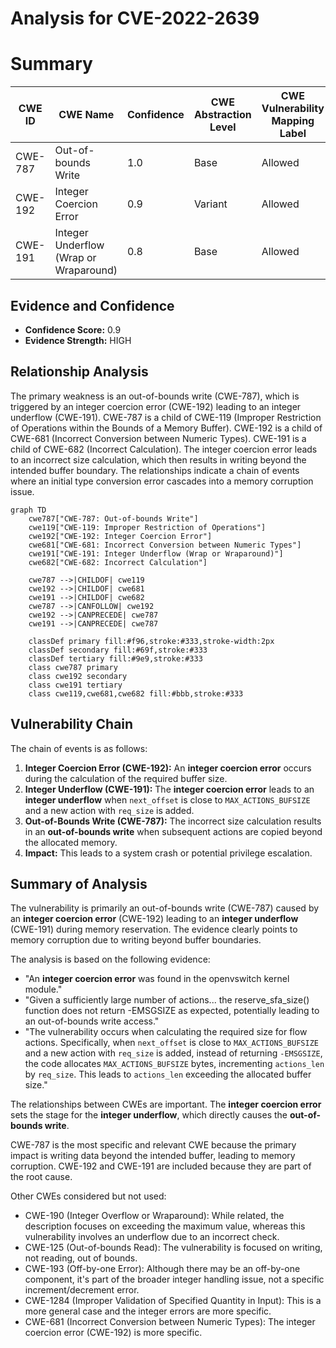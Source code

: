 # Analysis for CVE-2022-2639

# Summary
| CWE ID | CWE Name | Confidence | CWE Abstraction Level | CWE Vulnerability Mapping Label | CWE-Vulnerability Mapping Notes |
|---|---|---|---|---|---|
| CWE-787 | Out-of-bounds Write | 1.0 | Base | Allowed | Primary CWE |
| CWE-192 | Integer Coercion Error | 0.9 | Variant | Allowed | Secondary CWE |
| CWE-191 | Integer Underflow (Wrap or Wraparound) | 0.8 | Base | Allowed | Secondary CWE |

## Evidence and Confidence

*   **Confidence Score:** 0.9
*   **Evidence Strength:** HIGH

## Relationship Analysis
The primary weakness is an out-of-bounds write (CWE-787), which is triggered by an integer coercion error (CWE-192) leading to an integer underflow (CWE-191). CWE-787 is a child of CWE-119 (Improper Restriction of Operations within the Bounds of a Memory Buffer). CWE-192 is a child of CWE-681 (Incorrect Conversion between Numeric Types). CWE-191 is a child of CWE-682 (Incorrect Calculation). The integer coercion error leads to an incorrect size calculation, which then results in writing beyond the intended buffer boundary. The relationships indicate a chain of events where an initial type conversion error cascades into a memory corruption issue.

```mermaid
graph TD
    cwe787["CWE-787: Out-of-bounds Write"]
    cwe119["CWE-119: Improper Restriction of Operations"]
    cwe192["CWE-192: Integer Coercion Error"]
    cwe681["CWE-681: Incorrect Conversion between Numeric Types"]
    cwe191["CWE-191: Integer Underflow (Wrap or Wraparound)"]
    cwe682["CWE-682: Incorrect Calculation"]
    
    cwe787 -->|CHILDOF| cwe119
    cwe192 -->|CHILDOF| cwe681
    cwe191 -->|CHILDOF| cwe682
    cwe787 -->|CANFOLLOW| cwe192
    cwe192 -->|CANPRECEDE| cwe787
    cwe191 -->|CANPRECEDE| cwe787

    classDef primary fill:#f96,stroke:#333,stroke-width:2px
    classDef secondary fill:#69f,stroke:#333
    classDef tertiary fill:#9e9,stroke:#333
    class cwe787 primary
    class cwe192 secondary
    class cwe191 tertiary
    class cwe119,cwe681,cwe682 fill:#bbb,stroke:#333
```

## Vulnerability Chain
The chain of events is as follows:
1.  **Integer Coercion Error (CWE-192):** An **integer coercion error** occurs during the calculation of the required buffer size.
2.  **Integer Underflow (CWE-191):** The **integer coercion error** leads to an **integer underflow** when `next_offset` is close to `MAX_ACTIONS_BUFSIZE` and a new action with `req_size` is added.
3.  **Out-of-Bounds Write (CWE-787):** The incorrect size calculation results in an **out-of-bounds write** when subsequent actions are copied beyond the allocated memory.
4.  **Impact:** This leads to a system crash or potential privilege escalation.

## Summary of Analysis
The vulnerability is primarily an out-of-bounds write (CWE-787) caused by an **integer coercion error** (CWE-192) leading to an **integer underflow** (CWE-191) during memory reservation. The evidence clearly points to memory corruption due to writing beyond buffer boundaries.

The analysis is based on the following evidence:
*   "An **integer coercion error** was found in the openvswitch kernel module."
*   "Given a sufficiently large number of actions... the reserve_sfa_size() function does not return -EMSGSIZE as expected, potentially leading to an out-of-bounds write access."
*   "The vulnerability occurs when calculating the required size for flow actions. Specifically, when `next_offset` is close to `MAX_ACTIONS_BUFSIZE` and a new action with `req_size` is added, instead of returning `-EMSGSIZE`, the code allocates `MAX_ACTIONS_BUFSIZE` bytes, incrementing `actions_len` by `req_size`. This leads to `actions_len` exceeding the allocated buffer size."

The relationships between CWEs are important. The **integer coercion error** sets the stage for the **integer underflow**, which directly causes the **out-of-bounds write**.

CWE-787 is the most specific and relevant CWE because the primary impact is writing data beyond the intended buffer, leading to memory corruption. CWE-192 and CWE-191 are included because they are part of the root cause.

Other CWEs considered but not used:

*   CWE-190 (Integer Overflow or Wraparound): While related, the description focuses on exceeding the maximum value, whereas this vulnerability involves an underflow due to an incorrect check.
*   CWE-125 (Out-of-bounds Read): The vulnerability is focused on writing, not reading, out of bounds.
*   CWE-193 (Off-by-one Error): Although there may be an off-by-one component, it's part of the broader integer handling issue, not a specific increment/decrement error.
*   CWE-1284 (Improper Validation of Specified Quantity in Input): This is a more general case and the integer errors are more specific.
*   CWE-681 (Incorrect Conversion between Numeric Types): The integer coercion error (CWE-192) is more specific.